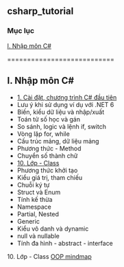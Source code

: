 ## csharp_tutorial
### Mục lục
[I. Nhập môn C#](#NhapMon)

===========================

<a name="NhapMon"></a>
## I. Nhập môn C#
- [1. Cài đặt, chương trình C# đầu tiên](#caidat)
- Lưu ý khi sử dụng ví dụ với .NET 6
- Biến, kiểu dữ liệu và nhập/xuất
- Toán tử số học và gán
- So sánh, logic và lệnh if, switch
- Vòng lặp for, while
- Cấu trúc mảng, dữ liệu mảng
- Phương thức - Method
- Chuyển số thành chữ
- [10. Lớp - Class](#lop)
- Phương thức khởi tạo
- Kiểu giá trị, tham chiếu
- Chuỗi ký tự
- Struct và Enum
- Tính kế thừa
- Namespace
- Partial, Nested
- Generic
- Kiểu vô danh và dynamic
- null và nullable
- Tính đa hình - abstract - interface


<a name="lop"></a>
10. Lớp - Class
<a href="https://mm.tt/map/2499720842?t=ApDKf87rY5" target="_blank">OOP mindmap</a>
